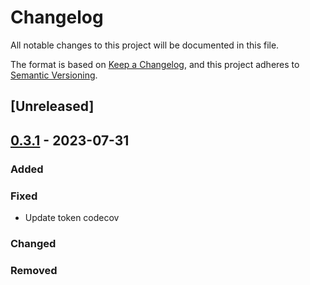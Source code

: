 # Changelog

All notable changes to this project will be documented in this file.

The format is based on [Keep a Changelog](https://keepachangelog.com/en/1.0.0/),
and this project adheres to [Semantic Versioning](https://semver.org/spec/v2.0.0.html).

## [Unreleased]

## [0.3.1] - 2023-07-31

### Added

### Fixed

- Update token codecov

### Changed

### Removed

[0.3.1]: https://github.com/IslasGECI/janitor/compare/v0.3.0...v0.3.1
